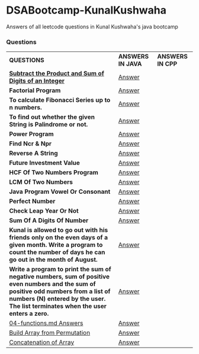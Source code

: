 # DSABootcamp-KunalKushwaha
Answers of all leetcode questions in Kunal Kushwaha's java bootcamp

### Questions
|            |            |           |
| ---------- | ---------- | --------- |
| **QUESTIONS** | **ANSWERS IN JAVA** | **ANSWERS IN CPP** |
| [**Subtract the Product and Sum of Digits of an Integer**](https://leetcode.com/problems/subtract-the-product-and-sum-of-digits-of-an-integer/) | [Answer](Answers/answer0.txt) |
| **Factorial Program** | [Answer](Answers/answer1.txt) | 
|**To calculate Fibonacci Series up to n numbers.** | [Answer](Answers/answer2.txt) |
|**To find out whether the given String is Palindrome or not.** | [Answer](Answers/answer3.txt) |
|**Power Program** | [Answer](Answers/answer4.txt) |
|**Find Ncr & Npr** | [Answer](Answers/answer5.txt) |
|**Reverse A String** | [Answer](Answers/answer6.txt) |
|**Future Investment Value** | [Answer](Answers/answer7.txt) |
|**HCF Of Two Numbers Program** | [Answer](Answers/answer8-15.txt) |
|**LCM Of Two Numbers** | [Answer](Answers/answer8-15.txt) |
|**Java Program Vowel Or Consonant** | [Answer](Answers/answer8-15.txt) |
|**Perfect Number** | [Answer](Answers/answer8-15.txt) |
|**Check Leap Year Or Not** | [Answer](Answers/answer8-15.txt) |
|**Sum Of A Digits Of Number** | [Answer](Answers/answer8-15.txt) |
|**Kunal is allowed to go out with his friends only on the even days of a given month. Write a program to count the number of days he can go out in the month of August.** | [Answer](Answers/answer8-15.txt) |
|**Write a program to print the sum of negative numbers, sum of positive even numbers and the sum of positive odd numbers from a list of numbers (N) entered by the user. The list terminates when the user enters a zero.** | [Answer](Answers/answer8-15.txt) |
|[04-functions.md Answers](https://github.com/kunal-kushwaha/DSA-Bootcamp-Java/blob/main/assignments/04-functions.md) | [Answer](Answers/answers-functions.java) |
|[Build Array from Permutation](https://leetcode.com/problems/build-array-from-permutation/) | [Answer](Answers/buildArray_leetcode.java) |
|[Concatenation of Array](https://leetcode.com/problems/concatenation-of-array/) | [Answer](Answers/buildArray_leetcode.java)



